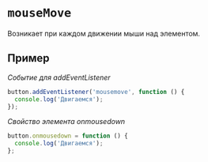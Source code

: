# `mouseMove`

Возникает при каждом движении мыши над элементом.

## Пример

_Событие для addEventListener_

```js
button.addEventListener('mousemove', function () {
  console.log('Двигаемся');
});
```

_Свойство элемента onmousedown_

```js
button.onmousedown = function () {
  console.log('Двигаемся');
};
```
